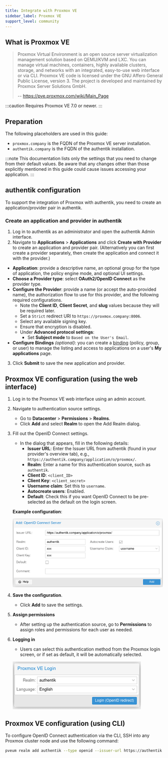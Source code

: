 ```yaml
---
title: Integrate with Proxmox VE
sidebar_label: Proxmox VE
support_level: community
---
```


## What is Proxmox VE

> Proxmox Virtual Environment is an open source server virtualization management solution based on QEMU/KVM and LXC. You can manage virtual machines, containers, highly available clusters, storage, and networks with an integrated, easy-to-use web interface or via CLI. Proxmox VE code is licensed under the GNU Affero General Public License, version 3. The project is developed and maintained by Proxmox Server Solutions GmbH.
>
> -- https://pve.proxmox.com/wiki/Main_Page

:::caution
Requires Proxmox VE 7.0 or newer.
:::

## Preparation

The following placeholders are used in this guide:

- `proxmox.company` is the FQDN of the Proxmox VE server installation.
- `authentik.company` is the FQDN of the authentik installation.

:::note
This documentation lists only the settings that you need to change from their default values. Be aware that any changes other than those explicitly mentioned in this guide could cause issues accessing your application.
:::

## authentik configuration

To support the integration of Proxmox with authentik, you need to create an application/provider pair in authentik.

### Create an application and provider in authentik

1. Log in to authentik as an administrator and open the authentik Admin interface.
2. Navigate to **Applications** > **Applications** and click **Create with Provider** to create an application and provider pair. (Alternatively you can first create a provider separately, then create the application and connect it with the provider.)

- **Application**: provide a descriptive name, an optional group for the type of application, the policy engine mode, and optional UI settings.
- **Choose a Provider type**: select **OAuth2/OpenID Connect** as the provider type.
- **Configure the Provider**: provide a name (or accept the auto-provided name), the authorization flow to use for this provider, and the following required configurations.
    - Note the **Client ID**, **Client Secret**, and **slug** values because they will be required later.
    - Set a `Strict` redirect URI to `https://proxmox.company:8006`.
    - Select any available signing key.
    - Ensure that encryption is disabled.
    - Under **Advanced protocol settings**:
        - Set **Subject mode** to `Based on the User's Email`.
- **Configure Bindings** _(optional)_: you can create a [binding](/docs/add-secure-apps/flows-stages/bindings/) (policy, group, or user) to manage the listing and access to applications on a user's **My applications** page.

3. Click **Submit** to save the new application and provider.

## Proxmox VE configuration (using the web interface)

1. Log in to the Proxmox VE web interface using an admin account.
2. Navigate to authentication source settings.
    - Go to **Datacenter** > **Permissions** > **Realms**.
    - Click **Add** and select **Realm** to open the Add Realm dialog.
3. Fill out the OpenID Connect settings.
    - In the dialog that appears, fill in the following details:
        - **Issuer URL**: Enter the Issuer URL from authentik (found in your provider's overview tab), e.g., `https://authentik.company/application/o/proxmox/`.
        - **Realm**: Enter a name for this authentication source, such as `authentik`.
        - **Client ID**: `<client_ID>`
        - **Client Key**: `<client_secret>`
        - **Username claim**: Set this to `username`.
        - **Autocreate users**: Enabled.
        - **Default**: Check this if you want OpenID Connect to be pre-selected as the default on the login screen.

    **Example configuration**:

    ![Proxmox Add OpenID Connect Server Dialog](proxmox-source.png)

4. **Save the configuration**.
    - Click **Add** to save the settings.
5. **Assign permissions**
    - After setting up the authentication source, go to **Permissions** to assign roles and permissions for each user as needed.
6. **Logging in**
    - Users can select this authentication method from the Proxmox login screen, or if set as default, it will be automatically selected.

    ![Proxmox login page with authentik marked as default login method](proxmox-login.png)

## Proxmox VE configuration (using CLI)

To configure OpenID Connect authentication via the CLI, SSH into any Proxmox cluster node and use the following command:

```bash
pveum realm add authentik --type openid --issuer-url https://authentik.company/application/o/proxmox/ --client-id xxx --client-key xxx --username-claim username --autocreate 1
```
